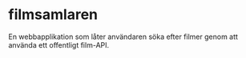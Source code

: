 # filmsamlaren
En webbapplikation som låter användaren söka efter filmer genom att använda ett offentligt film-API.
